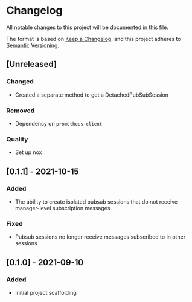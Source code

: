 # Changelog
All notable changes to this project will be documented in this file.

The format is based on [Keep a Changelog](https://keepachangelog.com/en/1.0.0/),
and this project adheres to [Semantic Versioning](https://semver.org/spec/v2.0.0.html).

## [Unreleased]
### Changed
- Created a separate method to get a DetachedPubSubSession

### Removed
- Dependency on `prometheus-client`

### Quality
- Set up nox

## [0.1.1] - 2021-10-15
### Added
- The ability to create isolated pubsub sessions that do not receive manager-level subscription messages

### Fixed
- Pubsub sessions no longer receive messages subscribed to in other sessions

## [0.1.0] - 2021-09-10
### Added
- Initial project scaffolding

